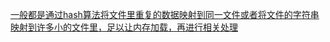 [一般都是通过hash算法将文件里重复的数据映射到同一文件或者将文件的字符串映射到许多小的文件里，足以让内存加载，再进行相关处理](https://blog.csdn.net/v_july_v/article/details/6685962)
